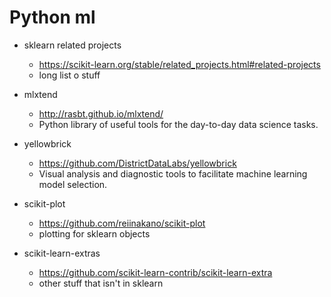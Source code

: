 # Python ml 

- sklearn related projects
    - https://scikit-learn.org/stable/related_projects.html#related-projects
    - long list o stuff

- mlxtend
    - http://rasbt.github.io/mlxtend/
    - Python library of useful tools for the day-to-day data science tasks.

- yellowbrick
    - https://github.com/DistrictDataLabs/yellowbrick
    - Visual analysis and diagnostic tools to facilitate machine learning model selection.
    
- scikit-plot
    - https://github.com/reiinakano/scikit-plot
    - plotting for sklearn objects
    
- scikit-learn-extras 
    - https://github.com/scikit-learn-contrib/scikit-learn-extra
    - other stuff that isn't in sklearn
    
   
